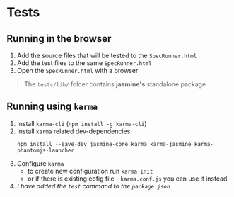 # Tests

## Running in the browser
1. Add the source files that will be tested to the `SpecRunner.html`
2. Add the test files to the same `SpecRunner.html`
3. Open the `SpecRunner.html` with a browser
> The `tests/lib/` folder contains **jasmine's** standalone package

## Running using `karma`
1. Install `karma-cli` (`npm install -g karma-cli`)
2. Install `karma` related dev-dependencies:
    ```
    npm install --save-dev jasmine-core karma karma-jasmine karma-phantomjs-launcher
    ```
3. Configure `karma`
    * to create new configuration run `karma init`
    * or if there is existing cofig file - `karma.conf.js`
    you can use it instead
4. *I have added the `test` command to the `package.json`*

